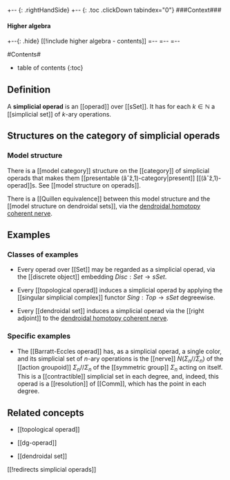 

+-- {: .rightHandSide}
+-- {: .toc .clickDown tabindex="0"}
###Context###
#### Higher algebra
+--{: .hide}
[[!include higher algebra - contents]]
=--
=--
=--


#Contents#
* table of contents
{:toc}

## Definition

A **simplicial operad** is an [[operad]] over [[sSet]]. It has for each $k \in \mathbb{N}$ a [[simplicial set]] of $k$-ary operations.

## Structures on the category of simplicial operads

### Model structure

There is a [[model category]] structure on the [[category]] of simplicial operads that makes them [[presentable (âˆž,1)-category|present]] [[(âˆž,1)-operad]]s. See [[model structure on operads]].

There is a [[Quillen equivalence]] between this model structure and the [[model structure on dendroidal sets]], via the [dendroidal homotopy coherent nerve](http://ncatlab.org/nlab/show/dendroidal+set#HomotopyCoherentNerve).


## Examples

### Classes of examples

* Every operad over [[Set]] may be regarded as a simplicial operad, via the [[discrete object]] embedding $Disc : Set \to sSet$. 

* Every [[topological operad]] induces a simplicial operad by applying the [[singular simplicial complex]] functor $Sing : Top \to sSet$ degreewise.

* Every [[dendroidal set]] induces a simplicial operad via the [[right adjoint]] to the [dendroidal homotopy coherent nerve](http://ncatlab.org/nlab/show/dendroidal+set#HomotopyCoherentNerve).

### Specific examples

* The [[Barratt-Eccles operad]] has, as a simplicial operad, a single color, and its simplicial set of $n$-ary operations is the [[nerve]] $N(\Sigma_n//\Sigma_n)$ of the [[action groupoid]] $\Sigma_n // \Sigma_n$ of the [[symmetric group]] $\Sigma_n$ acting on itself. This is a [[contractible]] simplicial set in each degree, and, indeed, this operad is a [[resolution]] of [[Comm]], which has the point in each degree. 

## Related concepts

* [[topological operad]]

* [[dg-operad]]

* [[dendroidal set]]

[[!redirects simplicial operads]]
